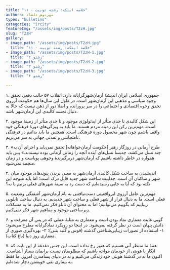 ```yaml
--- 
title: "۱۱ - خلاصه­ این­که: رشته توییت" 
authors: مهرنوش دلشاد 
types: "bulletins" 
categories: "ircity" 
featureImg: "/assets/img/posts/T2zH.jpg" 
slug: "T2zH" 
gallery: 
- image_path: "/assets/img/posts/T2zH.jpg" 
  title: "۱۱ - خلاصه­ این­که: رشته توییت" 
- image_path: "/assets/img/posts/T2zH-1.jpg" 
  title: "رشتو ۲" 
- image_path: "/assets/img/posts/T2zH-2.jpg" 
  title: "رشتو ۳" 
- image_path: "/assets/img/posts/T2zH-3.jpg" 
  title: "رشتو ۴" 
 
--- 
```

۱. جمهوری اسلامی ایران اندیشۀ آرمان‌شهرگرایانه دارد. انقلاب ۵۷ حالت دفعی تحقق وجوه سیاسی و مذهبی این آرمان‌شهر است. در طول این سال‌ها هم حکومت آرزوی تحقق وجوه اقتصادی و اجتماعی را در سر پرورانده و اصلا دور از ذهن نیست که حالا به دنبال تجسد کالبدی این آرمان‌شهر باشد.

۲. این شکل کالبدی تا حدی متأثر از ایدئولوژی موجود و تا حدی متأثر از زمینۀ موجود است. مهم‌ترین رکن این زمینه مردم هستند. ما باید به ویژگی‌های دورۀ فرهنگی خود واقف باشیم چون شهر محصول دورۀ فرهنگی است. همچنین ما باید بدانیم در فرهنگی نامتجانس و تمدنی جهانی به سر می‌بریم.

۳. «طرح آرمانی در روزگار رهبر [حکومت آرمان‌خواهانه] تحقق نمی‌یابد و اجرای آن به چند نسل می‌کشد، چه‌بسا نسل‌های آینده آنچه را زمانی آرمانی بوده نپسندند.» پس باید همواره در خاطر داشته باشیم که آرمان‌شهر دربرگیرندۀ وجوهی پویاست و در زمان منجمد نمی‌شود.

۴. اندیشیدن به ساخت شکل کالبدی آرمان‌شهر به معنی بریدن پیوند‌های  موجود میان شهر و ساکنان آن است. جذابیت ساخت شهر جدید قابل درک است؛ اما باید متوجه این نکته بود که آیا به جایی رسیده‌ایم که دست رد به سینۀ شهرهای فعلی بزنیم یا نه؟

۵. مهم‌ترین عامل آرزوی ابرواقعیتی دست‌نیافتنی به نام آرمان‌شهر آشفتگی وضعیت فعلی است. ما به دنبال فرار از شهر فعلی و ساخت شهر جدیدیم. به دنبال ساخت تابلویی زیباییم که بگوییم می‌توانیم؛ اما به محتوای آن تابلو فکر نمی‌کنیم. ما به مشکلات زیرساختی موجود و مفاهیم شهر فکر نمی‌کنیم.

۶. گویی غایت معماری نماد بودن است و معماری به مثابۀ عملی که در پس آن معرفت و دانش پنهان است در نظر گرفته نمی‌شود. در اینجا دو رویکرد نمادگرایانه مطرح می‌شود: ۱- استفاده از تصورات زیبایی‌شناختی گذشته (قوس و گنبد بتنی)؛ ۲- بهره‌گیری صوری از معماری روز دنیا (باغ کتاب).

۷. همۀ ما منتظر آنی هستیم که هنوز رخ نداده است. این جنس دغدغه از این بابت که انگار با هویتی از خودمان مواجه باشیم که مطلوبمان نیست برایمان بسیار آشناست. اکنون ما نه در گذشتۀ هویتی خود زندگی می‌کنیم و نه در دنیای پسامدرن امروز. ما فقط به بیماری نفی خویشتن دچار شده‌ایم.